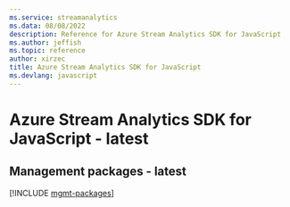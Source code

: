 ```yaml
---
ms.service: streamanalytics
ms.data: 08/08/2022
description: Reference for Azure Stream Analytics SDK for JavaScript
ms.author: jeffish
ms.topic: reference
author: xirzec
title: Azure Stream Analytics SDK for JavaScript
ms.devlang: javascript
---
```

# Azure Stream Analytics SDK for JavaScript - latest

## Management packages - latest
[!INCLUDE [mgmt-packages](stream-analytics-mgmt-index.md)]